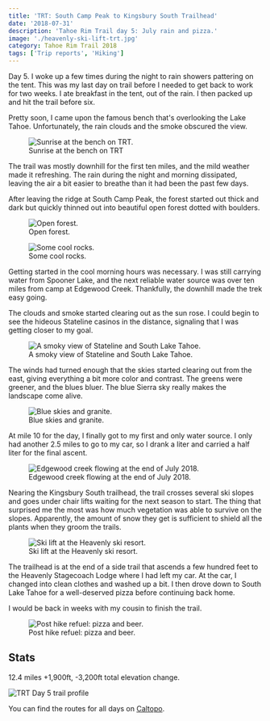 ```yaml
---
title: 'TRT: South Camp Peak to Kingsbury South Trailhead'
date: '2018-07-31'
description: 'Tahoe Rim Trail day 5: July rain and pizza.'
image: './heavenly-ski-lift-trt.jpg'
category: Tahoe Rim Trail 2018
tags: ['Trip reports', 'Hiking']
---
```


Day 5. I woke up a few times during the night to rain showers pattering on the tent. This was my last day on trail before I needed to get back to work for two weeks. I ate breakfast in the tent, out of the rain. I then packed up and hit the trail before six.

Pretty soon, I came upon the famous bench that's overlooking the Lake Tahoe. Unfortunately, the rain clouds and the smoke obscured the view.

<figure class="full-width">
  <img src="sunrise-at-the-bench-on-trt.jpg" alt="Sunrise at the bench on TRT.">
  <figcaption>Sunrise at the bench on TRT</figcaption>
</figure>

The trail was mostly downhill for the first ten miles, and the mild weather made it refreshing. The rain during the night and morning dissipated, leaving the air a bit easier to breathe than it had been the past few days.

After leaving the ridge at South Camp Peak, the forest started out thick and dark but quickly thinned out into beautiful open forest dotted with boulders.

<figure>
  <img src="open-forest.jpg" alt="Open forest.">
  <figcaption>Open forest.</figcaption>
</figure>

<figure>
  <img src="rock-pile.jpg" alt="Some cool rocks.">
  <figcaption>Some cool rocks.</figcaption>
</figure>

Getting started in the cool morning hours was necessary. I was still carrying water from Spooner Lake, and the next reliable water source was over ten miles from camp at Edgewood Creek. Thankfully, the downhill made the trek easy going.

The clouds and smoke started clearing out as the sun rose. I could begin to see the hideous Stateline casinos in the distance, signaling that I was getting closer to my goal.

<figure>
  <img src="smoky-view-of-stateline-and-south-lake-tahoe.jpg" alt="A smoky view of Stateline and South Lake Tahoe.">
  <figcaption>A smoky view of Stateline and South Lake Tahoe.</figcaption>
</figure>

The winds had turned enough that the skies started clearing out from the east, giving everything a bit more color and contrast. The greens were greener, and the blues bluer. The blue Sierra sky really makes the landscape come alive.

<figure>
  <img src="blue-skies-and-granite.jpg" alt="Blue skies and granite.">
  <figcaption>Blue skies and granite.</figcaption>
</figure>

At mile 10 for the day, I finally got to my first and only water source. I only had another 2.5 miles to go to my car, so I drank a liter and carried a half liter for the final ascent.

<figure>
  <img src="edgewood-creek-trt.jpg" alt="Edgewood creek flowing at the end of July 2018.">
  <figcaption>Edgewood creek flowing at the end of July 2018.</figcaption>
</figure>

Nearing the Kingsbury South trailhead, the trail crosses several ski slopes and goes under chair lifts waiting for the next season to start. The thing that surprised me the most was how much vegetation was able to survive on the slopes. Apparently, the amount of snow they get is sufficient to shield all the plants when they groom the trails.

<figure>
  <img src="heavenly-ski-lift-trt.jpg" alt="Ski lift at the Heavenly ski resort.">
  <figcaption>Ski lift at the Heavenly ski resort.</figcaption>
</figure>

The trailhead is at the end of a side trail that ascends a few hundred feet to the Heavenly Stagecoach Lodge where I had left my car. At the car, I changed into clean clothes and washed up a bit. I then drove down to South Lake Tahoe for a well-deserved pizza before continuing back home.

I would be back in weeks with my cousin to finish the trail.

<figure>
  <img src="post-hike-refuel.jpg" alt="Post hike refuel: pizza and beer.">
  <figcaption>Post hike refuel: pizza and beer.</figcaption>
</figure>

## Stats

12.4 miles +1,900ft, -3,200ft total elevation change.

![TRT Day 5 trail profile](profile.png)

You can find the routes for all days on [Caltopo](https://caltopo.com/m/HJ0L).
